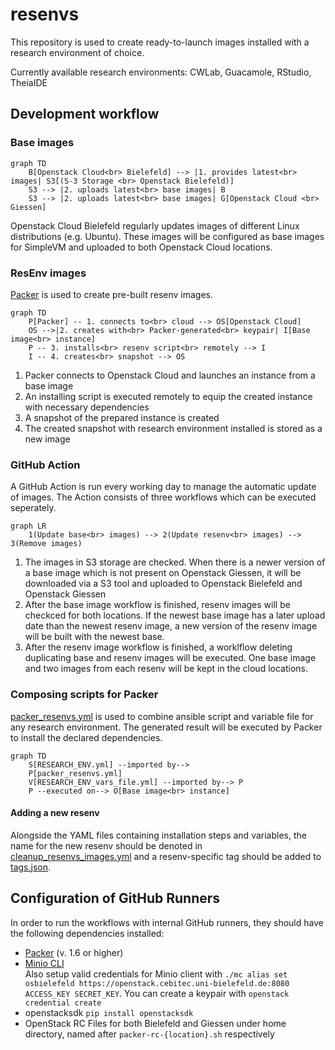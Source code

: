 # resenvs
This repository is used to create ready-to-launch images installed with a research environment of choice.

Currently available research environments: CWLab, Guacamole, RStudio, TheiaIDE

## Development workflow
### Base images
```mermaid
graph TD
    B[Openstack Cloud<br> Bielefeld] --> |1. provides latest<br> images| S3[(S-3 Storage <br> Openstack Bielefeld)]
    S3 --> |2. uploads latest<br> base images| B
    S3 --> |2. uploads latest<br> base images| G[Openstack Cloud <br> Giessen]
```
Openstack Cloud Bielefeld regularly updates images of different Linux distributions (e.g. Ubuntu). These images will be configured as base images for SimpleVM and uploaded to both Openstack Cloud locations.

### ResEnv images
[Packer](packer.io) is used to create pre-built resenv images.
```mermaid
graph TD
    P[Packer] -- 1. connects to<br> cloud --> OS[Openstack Cloud]
    OS -->|2. creates with<br> Packer-generated<br> keypair| I[Base image<br> instance]
    P -- 3. installs<br> resenv script<br> remotely --> I
    I -- 4. creates<br> snapshot --> OS
```

1. Packer connects to Openstack Cloud and launches an instance from a base image
2. An installing script is executed remotely to equip the created instance with necessary dependencies
3. A snapshot of the prepared instance is created
4. The created snapshot with research environment installed is stored as a new image

### GitHub Action
A GitHub Action is run every working day to manage the automatic update of images. The Action consists of three workflows which can be executed seperately.
```mermaid
graph LR
    1(Update base<br> images) --> 2(Update resenv<br> images) --> 3(Remove images)
```
1. The images in S3 storage are checked. When there is a newer version of a base image which is not present on Openstack Giessen, it will be downloaded via a S3 tool and uploaded to Openstack Bielefeld and Openstack Giessen
2. After the base image workflow is finished, resenv images will be checkced for both locations. If the newest base image has a later upload date than the newest resenv image, a new version of the resenv image will be built with the newest base.
3. After the resenv image workflow is finished, a worklflow deleting duplicating base and resenv images will be executed. One base image and two images from each resenv will be kept in the cloud locations.

### Composing scripts for Packer
[packer_resenvs.yml](https://github.com/deNBI/resenvs/blob/feat/packer/packer_resenvs.yml) is used to combine ansible script and variable file for any research environment. The generated result will be executed by Packer to install the declared dependencies.
```mermaid
graph TD
    S[RESEARCH_ENV.yml] --imported by-->
    P[packer_resenvs.yml]
    V[RESEARCH_ENV_vars_file.yml] --imported by--> P
    P --executed on--> O[Base image<br> instance]
```

#### Adding a new resenv
Alongside the YAML files containing installation steps and variables, the name for the new resenv should be denoted in [cleanup_resenvs_images.yml](https://github.com/deNBI/resenvs/blob/feat/packer/cleanup_resenvs_images.yml) and a resenv-specific tag should be added to [tags.json](https://github.com/deNBI/resenvs/blob/feat/packer/tags.json).

## Configuration of GitHub Runners
In order to run the workflows with internal GitHub runners, they should have the following dependencies installed:
- [Packer](https://www.packer.io/downloads) (v. 1.6 or higher)
- [Minio CLI](https://min.io/download#/linux)  
Also setup valid credentials for Minio client with `./mc alias set osbielefeld https://openstack.cebitec.uni-bielefeld.de:8080 ACCESS_KEY SECRET_KEY`. You can create a keypair with `openstack credential create`
- openstacksdk `pip install openstacksdk`
- OpenStack RC Files for both Bielefeld and Giessen under home directory, named after `packer-rc-{location}.sh` respectively
